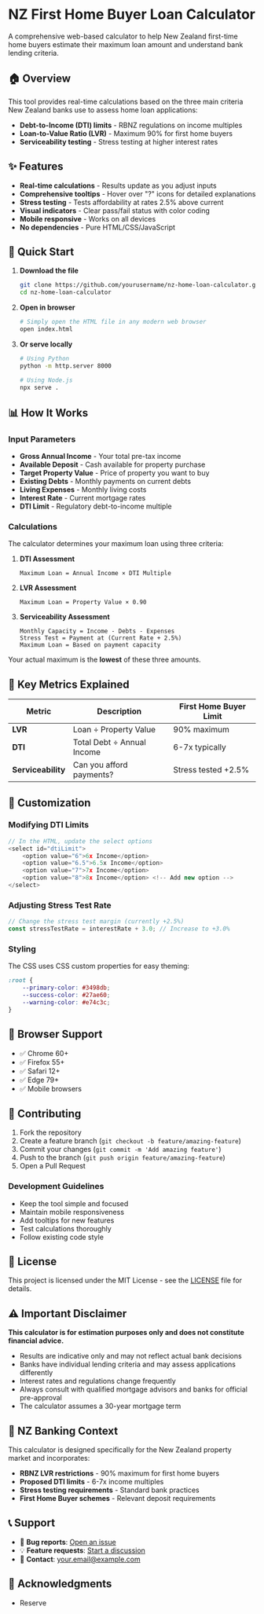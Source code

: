 # NZ First Home Buyer Loan Calculator

A comprehensive web-based calculator to help New Zealand first-time home buyers estimate their maximum loan amount and understand bank lending criteria.

## 🏠 Overview

This tool provides real-time calculations based on the three main criteria New Zealand banks use to assess home loan applications:
- **Debt-to-Income (DTI) limits** - RBNZ regulations on income multiples
- **Loan-to-Value Ratio (LVR)** - Maximum 90% for first home buyers
- **Serviceability testing** - Stress testing at higher interest rates

## ✨ Features

- **Real-time calculations** - Results update as you adjust inputs
- **Comprehensive tooltips** - Hover over "?" icons for detailed explanations
- **Stress testing** - Tests affordability at rates 2.5% above current
- **Visual indicators** - Clear pass/fail status with color coding
- **Mobile responsive** - Works on all devices
- **No dependencies** - Pure HTML/CSS/JavaScript

## 🚀 Quick Start

1. **Download the file**
   ```bash
   git clone https://github.com/yourusername/nz-home-loan-calculator.git
   cd nz-home-loan-calculator
   ```

2. **Open in browser**
   ```bash
   # Simply open the HTML file in any modern web browser
   open index.html
   ```

3. **Or serve locally**
   ```bash
   # Using Python
   python -m http.server 8000
   
   # Using Node.js
   npx serve .
   ```

## 📊 How It Works

### Input Parameters
- **Gross Annual Income** - Your total pre-tax income
- **Available Deposit** - Cash available for property purchase
- **Target Property Value** - Price of property you want to buy
- **Existing Debts** - Monthly payments on current debts
- **Living Expenses** - Monthly living costs
- **Interest Rate** - Current mortgage rates
- **DTI Limit** - Regulatory debt-to-income multiple

### Calculations

The calculator determines your maximum loan using three criteria:

1. **DTI Assessment**
   ```
   Maximum Loan = Annual Income × DTI Multiple
   ```

2. **LVR Assessment**
   ```
   Maximum Loan = Property Value × 0.90
   ```

3. **Serviceability Assessment**
   ```
   Monthly Capacity = Income - Debts - Expenses
   Stress Test = Payment at (Current Rate + 2.5%)
   Maximum Loan = Based on payment capacity
   ```

Your actual maximum is the **lowest** of these three amounts.

## 🎯 Key Metrics Explained

| Metric | Description | First Home Buyer Limit |
|--------|-------------|------------------------|
| **LVR** | Loan ÷ Property Value | 90% maximum |
| **DTI** | Total Debt ÷ Annual Income | 6-7x typically |
| **Serviceability** | Can you afford payments? | Stress tested +2.5% |

## 🔧 Customization

### Modifying DTI Limits
```javascript
// In the HTML, update the select options
<select id="dtiLimit">
    <option value="6">6x Income</option>
    <option value="6.5">6.5x Income</option>
    <option value="7">7x Income</option>
    <option value="8">8x Income</option> <!-- Add new option -->
</select>
```

### Adjusting Stress Test Rate
```javascript
// Change the stress test margin (currently +2.5%)
const stressTestRate = interestRate + 3.0; // Increase to +3.0%
```

### Styling
The CSS uses CSS custom properties for easy theming:
```css
:root {
    --primary-color: #3498db;
    --success-color: #27ae60;
    --warning-color: #e74c3c;
}
```

## 📱 Browser Support

- ✅ Chrome 60+
- ✅ Firefox 55+
- ✅ Safari 12+
- ✅ Edge 79+
- ✅ Mobile browsers

## 🤝 Contributing

1. Fork the repository
2. Create a feature branch (`git checkout -b feature/amazing-feature`)
3. Commit your changes (`git commit -m 'Add amazing feature'`)
4. Push to the branch (`git push origin feature/amazing-feature`)
5. Open a Pull Request

### Development Guidelines
- Keep the tool simple and focused
- Maintain mobile responsiveness
- Add tooltips for new features
- Test calculations thoroughly
- Follow existing code style

## 📝 License

This project is licensed under the MIT License - see the [LICENSE](LICENSE) file for details.

## ⚠️ Important Disclaimer

**This calculator is for estimation purposes only and does not constitute financial advice.**

- Results are indicative only and may not reflect actual bank decisions
- Banks have individual lending criteria and may assess applications differently
- Interest rates and regulations change frequently
- Always consult with qualified mortgage advisors and banks for official pre-approval
- The calculator assumes a 30-year mortgage term

## 🏦 NZ Banking Context

This calculator is designed specifically for the New Zealand property market and incorporates:

- **RBNZ LVR restrictions** - 90% maximum for first home buyers
- **Proposed DTI limits** - 6-7x income multiples
- **Stress testing requirements** - Standard bank practices
- **First Home Buyer schemes** - Relevant deposit requirements

## 📞 Support

- 🐛 **Bug reports**: [Open an issue](https://github.com/yourusername/nz-home-loan-calculator/issues)
- 💡 **Feature requests**: [Start a discussion](https://github.com/yourusername/nz-home-loan-calculator/discussions)
- 📧 **Contact**: your.email@example.com

## 🎉 Acknowledgments

- Reserve